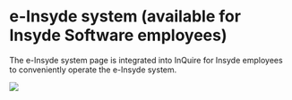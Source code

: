 # e-Insyde system \(available for Insyde Software employees\)

The e-Insyde system page is integrated into InQuire for Insyde employees to conveniently operate the e-Insyde system.

![](https://github.com/kswang0101/InQuire/tree/e182c4313131e809453b9aa4d6043b2c53dadd25/assets/einsyde.png)

